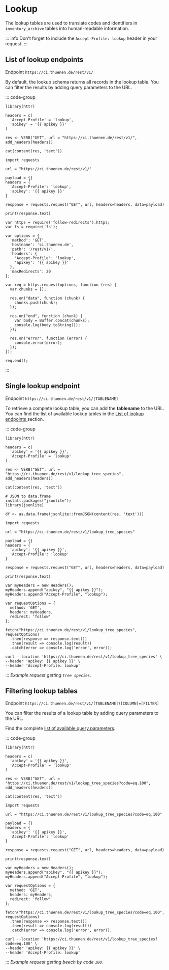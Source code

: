 <script setup>
  const apikey = 'eyJhbGciOiJIUzI1NiIsInR5cCI6IkpXVCJ9.ewogICJyb2xlIjogImFub24iLAogICJpc3MiOiAiVEZNIiwKICAiaWF0IjogMTczOTkxOTYwMCwKICAiZXhwIjogMTg5NzY4NjAwMAp9.L28Sk6wzRLoUh1wLz_TjeY_rtUp3UX3-6UttadUEoC0';
</script>

# Lookup 

The lookup tables are used to translate codes and identifiers in `inventory_archive` tables into human-readable information.

::: info
Don't forget to include the `Accept-Profile: lookup` header in your request.
:::

## List of lookup endpoints

Endpoint `https://ci.thuenen.de/rest/v1/`

By default, the lookup schema returns all records in the lookup table. You can filter the results by adding query parameters to the URL.

::: code-group

```R-vue
library(httr)

headers = c( 
  'Accept-Profile' = 'lookup',
  'apikey' = '{{ apikey }}'
)

res <- VERB("GET", url = "https://ci.thuenen.de/rest/v1/", add_headers(headers))

cat(content(res, 'text'))

```

```Python-vue
import requests

url = "https://ci.thuenen.de/rest/v1/"

payload = {}
headers = {
  'Accept-Profile': 'lookup',
  'apikey': '{{ apikey }}'
}

response = requests.request("GET", url, headers=headers, data=payload)

print(response.text)
```

```JavaScript-vue
var https = require('follow-redirects').https;
var fs = require('fs');

var options = {
  'method': 'GET',
  'hostname': 'ci.thuenen.de',
  'path': '/rest/v1/',
  'headers': {
    'Accept-Profile': 'lookup',
    'apikey': '{{ apikey }}'
  },
  'maxRedirects': 20
};

var req = https.request(options, function (res) {
  var chunks = [];

  res.on("data", function (chunk) {
    chunks.push(chunk);
  });

  res.on("end", function (chunk) {
    var body = Buffer.concat(chunks);
    console.log(body.toString());
  });

  res.on("error", function (error) {
    console.error(error);
  });
});

req.end();
```

:::


## Single lookup endpoint

Endpoint `https://ci.thuenen.de/rest/v1/[TABLENAME]`

To retrieve a complete lookup table, you can add the **tablename** to the URL. You can find the list of available lookup tables in the [List of lookup endpoints
](#list-of-lookup-endpoints) section.

::: code-group

```R-vue
library(httr)

headers = c(
  'apikey' = '{{ apikey }}',
  'Accept-Profile' = 'lookup'
)

res <- VERB("GET", url = "https://ci.thuenen.de/rest/v1/lookup_tree_species", add_headers(headers))

cat(content(res, 'text'))

# JSON to data.frame
install.packages("jsonlite");
library(jsonlite)

df <- as.data.frame(jsonlite::fromJSON(content(res, 'text')))
```

```Python-vue
import requests

url = "https://ci.thuenen.de/rest/v1/lookup_tree_species"

payload = {}
headers = {
  'apikey': '{{ apikey }}',
  'Accept-Profile': 'lookup'
}

response = requests.request("GET", url, headers=headers, data=payload)

print(response.text)
```

```JavaScript-vue
var myHeaders = new Headers();
myHeaders.append("apikey", "{{ apikey }}");
myHeaders.append("Accept-Profile", "lookup");

var requestOptions = {
  method: 'GET',
  headers: myHeaders,
  redirect: 'follow'
};

fetch("https://ci.thuenen.de/rest/v1/lookup_tree_species", requestOptions)
  .then(response => response.text())
  .then(result => console.log(result))
  .catch(error => console.log('error', error));
```

```cURL-vue
curl --location 'https://ci.thuenen.de/rest/v1/lookup_tree_species' \
--header 'apikey: {{ apikey }}' \
--header 'Accept-Profile: lookup'
```

:::
*Example request getting `tree species`.*


## Filtering lookup tables

Endpoint `https://ci.thuenen.de/rest/v1/[TABLENAME]?[COLUMN]=[FILTER]`

You can filter the results of a lookup table by adding query parameters to the URL.

Find the complete [list of available query parameters](https://docs.postgrest.org/en/v12/references/api/tables_views.html).

::: code-group

```R-vue
library(httr)

headers = c(
  'apikey' = '{{ apikey }}',
  'Accept-Profile' = 'lookup'
)

res <- VERB("GET", url = "https://ci.thuenen.de/rest/v1/lookup_tree_species?code=eq.100", add_headers(headers))

cat(content(res, 'text'))
```

```Python-vue
import requests

url = "https://ci.thuenen.de/rest/v1/lookup_tree_species?code=eq.100"

payload = {}
headers = {
  'apikey': '{{ apikey }}',
  'Accept-Profile': 'lookup'
}

response = requests.request("GET", url, headers=headers, data=payload)

print(response.text)

```

```JavaScript-vue
var myHeaders = new Headers();
myHeaders.append("apikey", "{{ apikey }}");
myHeaders.append("Accept-Profile", "lookup");

var requestOptions = {
  method: 'GET',
  headers: myHeaders,
  redirect: 'follow'
};

fetch("https://ci.thuenen.de/rest/v1/lookup_tree_species?code=eq.100", requestOptions)
  .then(response => response.text())
  .then(result => console.log(result))
  .catch(error => console.log('error', error));
```

```cURL-vue
curl --location 'https://ci.thuenen.de/rest/v1/lookup_tree_species?code=eq.100' \
--header 'apikey: {{ apikey }}' \
--header 'Accept-Profile: lookup'
```

:::
*Example request getting beech by code `100`.*
